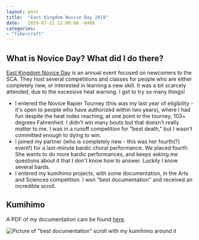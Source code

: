 ```yaml
---
layout: post
title:  "East Kingdom Novice Day 2019"
date:   2019-07-21 12:00:00 -0400
categories: 
- "fibercraft"
---
```


## What is Novice Day? What did I do there?

[East Kingdom Novice Day](https://www.eastkingdom.org/EventDetails.php?eid=3455) is an annual event focused on newcomers to the SCA. They host several competitions and classes for people who are either completely new, or interested in learning a new skill. It was a bit scarcely attended, due to the excessive heat warning. I got to try so many things!

* I entered the Novice Rapier Tourney (this was my last year of eligibility - it's open to people who have authorized within two years), where I had fun despite the heat index reaching, at one point in the tourney, 103+ degrees Fahrenheit. I didn't win many bouts but that doesn't really matter to me. I was in a runoff competition for "best death," but I wasn't committed enough to dying to win.
* I joined my partner (who is completely new - this was her fourth(?) event!) for a last-minute bardic choral performance. We placed fourth. She wants to do more bardic performances, and keeps asking me questions about it that I don't know how to answer. Luckily I know several bards. 
* I entered my kumihimo projects, with some documentation, in the Arts and Sciences competition. I won "best documentation" and received an incredible scroll. 

## Kumihimo

A PDF of my documentation cam be found [here]({{site.url}}{{site.baseurl}}/images/novice-day/kumihimo.pdf).

![Picture of "best documentation" scroll with my kumihimo around it]({{site.url}}{{site.baseurl}}/images/novice-day/kumihimo_and_scroll.jpg "Scroll by Mariette de Bretagne, kumihimo mine")